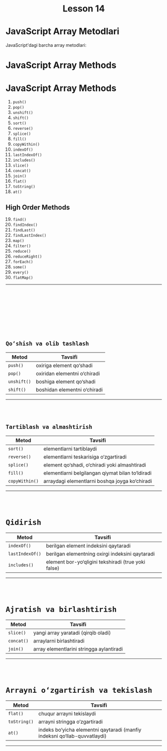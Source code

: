 <h1 style="text-align:center;">Lesson 14</h1>

# JavaScript Array Metodlari

JavaScript'dagi barcha array metodlari:

# JavaScript Array Methods
# JavaScript Array Methods

1. `push()`
2. `pop()`
3. `unshift()`
4. `shift()`
5. `sort()`
6. `reverse()`
7. `splice()`
8. `fill()`
9. `copyWithin()`
10. `indexOf()`
11. `lastIndexOf()`
12. `includes()`
13. `slice()`
14. `concat()`
15. `join()`
16. `flat()`
17. `toString()`
18. `at()`

##  High Order Methods
19. `find()`
20. `findIndex()`
21. `findLast()`
22. `findLastIndex()`
23. `map()`
24. `filter()`
25. `reduce()`
26. `reduceRight()`
27. `forEach()`
28. `some()`
29. `every()`
30. `flatMap()`

<hr>

<br><br><br><br><br><br><br><br>

## `Qo‘shish va olib tashlash`

| Metod       | Tavsifi                      |
| ----------- | ---------------------------- |
| `push()`    | oxiriga element qo‘shadi     |
| `pop()`     | oxiridan elementni o‘chiradi |
| `unshift()` | boshiga element qo‘shadi     |
| `shift()`   | boshidan elementni o‘chiradi |

<hr><br><br>

## `Tartiblash va almashtirish`

| Metod          | Tavsifi                                          |
| -------------- | ------------------------------------------------ |
| `sort()`       | elementlarni tartiblaydi                         |
| `reverse()`    | elementlarni teskarisiga o‘zgartiradi            |
| `splice()`     | element qo‘shadi, o‘chiradi yoki almashtiradi    |
| `fill()`       | elementlarni belgilangan qiymat bilan to‘ldiradi |
| `copyWithin()` | arraydagi elementlarni boshqa joyga ko‘chiradi   |

<hr><br><br>

# `Qidirish`

| Metod             | Tavsifi                                                        |
| ----------------- | -------------------------------------------------------------- |
| `indexOf()`       | berilgan element indeksini qaytaradi                           |
| `lastIndexOf()`   | berilgan elementning oxirgi indeksini qaytaradi                |
| `includes()`      | element bor-yo‘qligini tekshiradi (true yoki false)            |


<hr><br><br>

# `Ajratish va birlashtirish`

| Metod      | Tavsifi                                  |
| ---------- | ---------------------------------------- |
| `slice()`  | yangi array yaratadi (qirqib oladi)      |
| `concat()` | arraylarni birlashtiradi                 |
| `join()`   | array elementlarini stringga aylantiradi |

<hr><br><br>

# `Arrayni o‘zgartirish va tekislash`

| Metod        | Tavsifi                                                                   |
| ------------ | ------------------------------------------------------------------------- |
| `flat()`     | chuqur arrayni tekislaydi                                                 |
| `toString()` | arrayni stringga o‘zgartiradi                                             |
| `at()`       | indeks bo‘yicha elementni qaytaradi (manfiy indeksni qo‘llab-quvvatlaydi) |

<hr><br><br>
<!--
# `Qidirish va o‘zgartirish`

| Metod         | Tavsifi                                                                  |
| ------------- | ------------------------------------------------------------------------ |
| map()         | Har bir elementga berilgan funksiyani qo‘llaydi va yangi array qaytaradi |
| filter()      | Shartni qanoatlantiruvchi elementlardan yangi array yaratadi             |
| reduce()      | Array elementlarini bitta qiymatga qisqartiradi                          |
| reduceRight() | reduce() bilan bir xil, lekin o‘ngdan chapga ishlaydi                    |
| forEach()     | Har bir element uchun funksiyani bajaradi (hech nima qaytarmaydi)        |

<hr><br><br>

# `Tartiblash va ajratish`

| Metod     | Tavsifi                                                          |
| --------- | ---------------------------------------------------------------- |
| some()    | Hech bo‘lmaganda bitta element shartga mos kelsa, true qaytaradi |
| every()   | Barcha elementlar shartga mos kelsa, true qaytaradi              |
| sort()    | Elementlarni tartiblaydi                                         |
| reverse() | Elementlarni teskari tartibda o‘zgartiradi                       |

<hr><br><br>

# `Yangi array yaratish`

| Metod     | Tavsifi                                                         |
| --------- | --------------------------------------------------------------- |
| flatMap() | Har bir elementga funksiyani qo‘llaydi va natijani tekislaydi   |
| map()     | Har bir elementga funksiyani qo‘llaydi va yangi array qaytaradi |

<hr><br><br>

# `Qiymatni tekshirish`

| Metod           | Tavsifi                                                        |
| --------------- | -------------------------------------------------------------- |
| find()          | Shartni qanoatlantiruvchi birinchi elementni qaytaradi         |
| findIndex()     | Shartni qanoatlantiruvchi birinchi element indeksini qaytaradi |
| findLast()      | Shartni qanoatlantiruvchi oxirgi elementni qaytaradi           |
| findLastIndex() | Shartni qanoatlantiruvchi oxirgi element indeksini qaytaradi   | -->

<hr><br><br><br><br><br><br><br><br><br>

# `push()`

> `push()` - metodi arrayning oxiriga yangi element(lar)ni qo‘shadi va arrayning yangi uzunligini qaytaradi.

Sintaksis:

```
array.push(element1, element2, ..., elementN)
```

<br><br><br>

# `pop()`

> `pop()` metodi arrayning oxiridan elementni olib tashlaydi va o‘chirilgan elementni qaytaradi.

Sintaksis:

```
array.pop()
```

- pop() faqat oxiridagi bitta elementni o‘chiradi.
- Agar array bo‘sh bo‘lsa, undefined qaytaradi.
- Asl array o‘zgartiriladi.

<br><br><br>

# `unshift()`

> `unshift()` metodi arrayning boshiga yangi element(lar)ni qo‘shadi va arrayning yangi uzunligini qaytaradi.

Sintaksis:

```
array.unshift(element1, element2, ..., elementN)
```

- unshift() bir nechta element qo‘shishi mumkin.
- Asl array o‘zgartiriladi.
- Qo‘shilganidan so‘ng yangi uzunlikni qaytar

<br><br><br>

# `shift()`

> `shift()` — bu JavaScript'dagi array metodlaridan biri bo‘lib, u arrayning birinchi elementini olib tashlaydi va o‘sha elementni qaytaradi. Shu bilan birga, array uzunligi bitta kamayadi.

Sintaksis:

```
array.shift()
```

Qoidalar:

- shift() arrayni o‘zgartiradi (mutatsiya qiladi).
- Bo‘sh arrayga shift() qo‘llansa, undefined qaytaradi.

<br><br><br>

# `sort()`

> `sort()` — bu JavaScript'dagi array metodlaridan biri bo‘lib, u array elementlarini o‘zgartiradi va elementlarni `alfavit` yoki `Unicode` tartibida saralaydi.

Qoidalar:

- Agar compareFunction berilmasa, sort() elementlarni satr sifatida (Unicode tartibida) saralaydi.
- Agar compareFunction berilsa, u orqali maxsus tartiblash qoidalarini belgilash mumkin

<br>

Oddiy saralash (Unicode bo‘yicha):

```
let fruits = ["banana", "apple", "cherry"];

fruits.sort();
```

Raqamlarni saralash (compareFunction bilan):

```
let numbers = [40, 100, 1, 5, 25, 10];

numbers.sort((a, b) => a - b); // O'sish tartibida saralaydi



numbers.sort((a, b) => b - a); // Kamayish tartibida saralaydi

console.log(numbers); // [100, 40, 25, 10, 5, 1]
```

compareFunction qoidasi:

- (a - b) → O'sish tartibida.
- (b - a) → Kamayish tartibida.

<br><br><br>

# `reverse()`

> `reverse()` — bu JavaScript'dagi array metodlaridan biri bo‘lib, u array elementlarini teskari tartibda joylashtiradi va o‘sha arrayni o‘zgartiradi (mutatsiya qiladi).

Sintaksis:

```
array.reverse()
```

Qoidalar:

- `reverse()` yangi array yaratmaydi, balki mavjud arrayni o‘zgartiradi.
- Arrayni birinchi elementini oxiriga, oxirgisini boshiga o‘tkazadi.

<br><br><br>

# `splice()`

> `splice()` — bu JavaScript'dagi array metodlaridan biri bo‘lib, u arraydan elementlarni o‘chiradi, qo‘shadi yoki almashtiradi.

Sintaksis:

```
array.splice(start, deleteCount, item1, item2, ...)
```

Qoidalar:

- splice() arrayni mutatsiya qiladi (asl array o‘zgartiriladi).
- O‘chirilgan elementlar yangi array sifatida qaytariladi.
- deleteCount = 0 bo‘lsa, hech narsa o‘chirilmaydi, faqat element qo‘shiladi.

- O‘chirish uchun: splice(start, deleteCount)
- Qo‘shish uchun: splice(start, 0, item1, item2, ...)
- Almashtirish uchun: splice(start, deleteCount, item1, item2, ...) ✅

Parametrlar:

- start – Qaysi indeksdan boshlab o‘zgartirishni bildiradi.
- deleteCount (ixtiyoriy) – Nechta element o‘chirilishini bildiradi.
- item1, item2, ... (ixtiyoriy) – O‘chirilgan elementlar o‘rniga qo‘shiladigan yangi elementlar.

<br>

Element o‘chirish

```
let fruits = ["apple", "banana", "cherry", "orange"];

// 1-indeksdan boshlab 2 ta element o‘chirish
fruits.splice(1, 2);

console.log(fruits); // ["apple", "orange"]
```

<br>

Element qo‘shish

```
let fruits = ["apple", "banana", "cherry"];

// 1-indeksga yangi element qo‘shish (o‘chirishsiz)
fruits.splice(1, 0, "orange", "kiwi");

console.log(fruits); // ["apple", "orange", "kiwi", "banana", "cherry"]
```

<br>

Element almashtirish

```
let fruits = ["apple", "banana", "cherry"];

// 1-indeksdagi elementni almashtirish
fruits.splice(1, 1, "orange");

console.log(fruits); // ["apple", "orange", "cherry"]
```

<br><br><br>

# `fill()`

> `fill()` — bu JavaScript'dagi array metodlaridan biri bo‘lib, u arrayning barcha yoki bir qismini bir xil qiymat bilan to‘ldiradi.

Sintaksis:

```
array.fill(value, start, end)
```

Qoidalar:

- fill() arrayni mutatsiya qiladi (asl array o‘zgartiriladi).
- end indeksi kiritilmagan bo‘lsa, array oxirigacha to‘ldiriladi.

- Hammasini to‘ldirish uchun: fill(value)
- Qismni to‘ldirish uchun: fill(value, start, end)

Parametrlar:

- value – To‘ldiriladigan qiymat.
- start (ixtiyoriy) – Qaysi indeksdan boshlab to‘ldirishni bildiradi. (default: 0)
- end (ixtiyoriy) – Qaysi indeksgacha to‘ldirishni bildiradi (oxirgi indeks kirmaydi). (default: array.length)

<br>

1: Barcha elementlarni to‘ldirish

```
let numbers = [1, 2, 3, 4, 5];

numbers.fill(0);

console.log(numbers); // [0, 0, 0, 0, 0]
```

<br>

2: Faqat bir qismini to‘ldirish

```
let numbers = [1, 2, 3, 4, 5];

// 1-indeksdan 3-indeksgacha (3-indeks kirmaydi) 0 bilan to‘ldirish
numbers.fill(0, 1, 3);

console.log(numbers); // [1, 0, 0, 4, 5]
```

<br><br><br>

# `copyWithin()`

> `copyWithin()` — bu JavaScript'dagi array metodlaridan biri bo‘lib, u arrayning bir qismini ko‘chirish va uni arrayning boshqa joyiga o‘rnash uchun ishlatiladi. U yangi array yaratmaydi, balki mavjud arrayni o‘zgartiradi.

Sintaksis:

```
array.copyWithin(target, start, end)
```

Qoidalar:

- `copyWithin()` arrayni mutatsiya qiladi (asl array o‘zgartiriladi).
- Yangi array yaratmaydi.
- Qo‘chiriladigan qism asl arrayda saqlanadi.
- Agar target va start orasida moslik bo‘lmasa, hech qanday o‘zgarish bo‘lmaydi.

- Hammasini ko‘chirish uchun: `copyWithin(target)`
- Qismni ko‘chirish uchun: `copyWithin(target, start, end)`

Parametrlar:

- `target` – Ko‘chirilgan elementlar qayerga joylashtirilishini bildiradi.
- `start` (ixtiyoriy) – Qaysi indeksdan boshlab ko‘chirilishini bildiradi. (default: 0)
- `end` (ixtiyoriy) – Qaysi indeksgacha ko‘chirilishini bildiradi (oxirgi indeks kirmaydi). (default: array.length)

<br>

1: Elementlarni ko‘chirish

```
let numbers = [1, 2, 3, 4, 5];

// 0-indeksga 3 va 4 elementlarini ko‘chirish
numbers.copyWithin(0, 3);

console.log(numbers); // [4, 5, 3, 4, 5]
```

3-indeksdan boshlab 4, 5 elementlari 0-indeksga ko‘chirildi.

<br>

2: Belgilangan qismni ko‘chirish

```
let numbers = [10, 20, 30, 40, 50];

// 1-indeksga 3-4 indeksdagi elementlarni ko‘chirish
numbers.copyWithin(1, 3, 5);

console.log(numbers); // [10, 40, 50, 40, 50]
```

40, 50 elementlari 1-indeksga ko‘chirildi.

<br>

3: Manfiy indekslardan foydalanish

```
let numbers = [1, 2, 3, 4, 5];

// -2 → oxiridan 2-element (4)
// -4 → oxiridan 4-element (2)
numbers.copyWithin(-2, -4, -2);

console.log(numbers); // [1, 2, 3, 2, 3]
```

Manfiy indeks array oxiridan hisoblanadi:

- -2 -> 4-indeks
- -4 -> 1-indeks

<br><br><br>

# `indexOf()`

> `indexOf()` — bu JavaScript'dagi array metodlaridan biri bo‘lib, u array ichidagi berilgan qiymatning birinchi uchragan indeksini qaytaradi. Agar qiymat topilmasa, -1 qaytaradi.

Sintaksis:

```
array.indexOf(searchElement, fromIndex)
```

Qoidalar:

- `indexOf()` faqat birinchi uchragan indeksni qaytaradi.
- Qiymat topilmasa, `-1` qaytaradi.
  Qidirish qat'iy tenglik `===` orqali amalga oshadi.

- Qiymatni topish uchun: `indexOf(searchElement)`
- Ma'lum indeksdan boshlab qidirish uchun: indexOf(searchElement, fromIndex)

Parametrlar:

- searchElement – Qidirilayotgan element.
- fromIndex (ixtiyoriy) – Qidirishni qaysi indeksdan boshlash kerakligini bildiradi. (default: 0)

<br>

1: Qiymatning indeksini topish

```
let fruits = ["apple", "banana", "cherry", "banana"];

let index = fruits.indexOf("banana");

console.log(index); // 1
```

"banana" elementining birinchi uchragan indeksi 1.

<br>

2: Qiymat mavjud emasligi

```
let fruits = ["apple", "banana", "cherry"];

let index = fruits.indexOf("orange");

console.log(index); // -1
```

"orange" array ichida mavjud emas.

<br>

3: fromIndex bilan qidirish

```
let fruits = ["apple", "banana", "cherry", "banana"];

let index = fruits.indexOf("banana", 2);

console.log(index); // 3
```

fromIndex = 2 bo‘lgani uchun qidirish 2-indeksdan boshlangan va ikkinchi "banana" 3-indeksda ekanligi topilgan.

<br><br><br>

# `lastIndexOf`

Qoidalar:

- lastIndexOf() array ichidagi berilgan qiymatning oxirgi uchragan indeksini qaytaradi.
- Qiymat topilmasa, -1 qaytaradi.
- Qidirish qat'iy tenglik (===) orqali amalga oshadi.
- Qidirish oxiridan boshlab amalga oshadi.

Sintaksis:

```
array.lastIndexOf(searchElement, fromIndex)
```

Parametrlar:

- searchElement – Qidirilayotgan element.
- fromIndex (ixtiyoriy) – Qidirishni qaysi indeksdan boshlab orqaga qarab qidirish kerakligini bildiradi. (default: array.length - 1)

1: Qiymatning oxirgi uchragan indeksini topish

```
let fruits = ["apple", "banana", "cherry", "banana"];

let index = fruits.lastIndexOf("banana");

console.log(index); // 3
```

"banana" elementining oxirgi uchragan indeksi 3.

<br>

2: Qiymat mavjud emasligi

```
let fruits = ["apple", "banana", "cherry"];

let index = fruits.lastIndexOf("orange");

console.log(index); // -1
```

"orange" array ichida mavjud emas.

<br>

3: fromIndex bilan qidirish

```
let fruits = ["apple", "banana", "cherry", "banana"];

let index = fruits.lastIndexOf("banana", 2);

console.log(index); // 1
```

fromIndex = 2 bo‘lgani uchun qidirish 2-indeksdan orqaga qarab boshlangan va birinchi "banana" 1-indeksda ekanligi topilgan.

<br><br><br>

# `includes()`

Qoidalar:

- includes() array ichida berilgan qiymat bor yoki yo‘qligini tekshiradi.
- Qiymat topilsa true, topilmasa false qaytaradi.
- Qidirish qat'iy tenglik (===) orqali amalga oshadi.
- NaN qiymatini to‘g‘ri aniqlay oladi (indexOf() esa aniqlay olmaydi).
- Qidirish boshidan boshlab amalga oshadi.

Sintaksis:

```
array.includes(searchElement, fromIndex)
```

Parametrlar:

- searchElement – Qidirilayotgan element.
- fromIndex (ixtiyoriy) – Qidirishni qaysi indeksdan boshlash kerakligini bildiradi. (default: 0)

1: Qiymat mavjudligini tekshirish

```
let fruits = ["apple", "banana", "cherry"];

console.log(fruits.includes("banana")); // true
console.log(fruits.includes("orange")); // false
```

"banana" array ichida bor, "orange" esa yo‘q.

<br>

2: fromIndex bilan qidirish

```
let fruits = ["apple", "banana", "cherry", "banana"];

console.log(fruits.includes("banana", 2)); // true
console.log(fruits.includes("apple", 2));  // false
```

fromIndex = 2 bo‘lgani uchun qidirish 2-indeksdan boshlangan.
"banana" 3-indeksda topilgan, "apple" esa 2-indeksdan keyin yo‘q.

<br>

3: NaN bilan ishlash

```
let numbers = [1, 2, NaN, 4, 5];

console.log(numbers.includes(NaN)); // true
console.log(numbers.indexOf(NaN));  // -1
```

includes() NaN ni to‘g‘ri topadi, indexOf() esa topa olmaydi.

<br><br><br>

# `find()`

Qoidalar:

- `find()` array ichidagi birinchi uchragan elementni qaytaradi.
- Berilgan shartni bajaradigan birinchi element topilgach, qidirish to‘xtaydi.
- Agar shartga mos element topilmasa, `undefined` qaytaradi.
- Qidirish boshidan boshlab amalga oshadi.
- `CallBack` funksiyada `true` qaytsa, element topilgan hisoblanadi.

<br>

Sintaksis:

```
array.find(callback(element, index, array))
```

Parametrlar:

- callback – Har bir elementni tekshirish uchun ishlatiladigan funksiya.
- element – Hozir tekshirilayotgan element.
- index (ixtiyoriy) – Hozir tekshirilayotgan elementning indeksi.
- array (ixtiyoriy) – Asosiy array.

<br>

1: Toq sonni topish

```
let numbers = [2, 4, 7, 8, 10];

let result = numbers.find(num => num % 2 !== 0);

console.log(result); // 7
```

7 birinchi toq son bo‘lgani uchun qaytarildi.

<br>

2: Ma'lum shartga mos element topilmasa

```
let numbers = [2, 4, 6, 8];

let result = numbers.find(num => num > 10);

console.log(result); // undefined
```

10 dan katta element yo‘qligi uchun undefined qaytdi.

<br>

3: Callback funksiyada indeksdan foydalanish

```
let users = [
  { id: 1, name: "John" },
  { id: 2, name: "Jane" },
  { id: 3, name: "Mike" }
];

let user = users.find((user, index) => user.id === 2);

console.log(user); // { id: 2, name: 'Jane' }
```

id = 2 bo‘lgan element topildi.

<br>

Farqlari:

| Metod      | Qaytaradigan natija  | Qidirish tartibi | Qiymat topilmasa |
| ---------- | -------------------- | ---------------- | ---------------- |
| find()     | Elementni qaytaradi  | Boshidan         | undefined        |
| indexOf()  | Indeksni qaytaradi   | Boshidan         | -1               |
| includes() | true/false qaytaradi | v Boshidan       | false            |

- Shartga mos elementni topish uchun: find()
- Elementni emas, indeksni topish uchun: indexOf()
- Element bor yoki yo‘qligini tekshirish uchun: includes()

<br><br><br>

# `findIndex()`

> `findIndex()` array ichidagi birinchi mos keladigan elementning indeksini qaytaradi. Agar mos keladigan element topilmasa, -1 qaytaradi.

Sintaksis:

```
array.findIndex(callback(element, index, array))
```

Qachon ishlatish kerak ?

- Elementni topish kerak bo‘lsa - `find()`
- Elementning indeksini topish kerak bo‘lsa - `findIndex()`

<br>

Parametrlari:

| Parametr            | Tavsifi                                  |
| ------------------- | ---------------------------------------- |
| `callback`          | Har bir elementni tekshiradigan funksiya |
| `element`           | Joriy element                            |
| `index` (ixtiyoriy) | Joriy element indeksi                    |
| `array` (ixtiyoriy) | Asosiy array                             |

<br>

Qaytaradi:

- Mos keladigan element indeksini qaytaradi.
- Agar hech narsa topilmasa → -1 qaytaradi.

<br><br>

Son topish

```
const numbers = [10, 20, 30, 40, 50];

const index = numbers.findIndex(num => num === 30);
```

30 elementi array ichida bor, u 2-indeksda joylashgan.

<br>

Shart bilan qidirish

```
const users = [
  { id: 1, name: 'Ali' },
  { id: 2, name: 'Vali' },
  { id: 3, name: 'Salim' }
];

const index = users.findIndex(user => user.name === 'Vali');
```

Vali obyekt sifatida array ichida bor, u 1-indeksda joylashgan.

<br>

Element topilmasa

```
const fruits = ['olma', 'banan', 'anor'];

const index = fruits.findIndex(fruit => fruit === 'uzum');
```

uzum array ichida yo‘q - -1 qaytaradi.

<br>

Murakkab shart bilan qidirish

```
const numbers = [7, 5, 9, 10, 13, 15];

const index = numbers.findIndex(num => num % 2 === 0);
```

Birinchi mos kelgan juft son – 10, u 3-indeksda joylashgan.

 <br>

Asosiy farqlar:

| Metod         | Tavsifi                                  | Topilmasa qaytaradi |
| ------------- | ---------------------------------------- | ------------------- |
| `find()`      | Birinchi mos elementni qaytaradi         | undefined           |
| `findIndex()` | Birinchi mos element indeksini qaytaradi | -1                  |

<br><br><br>

# `findLast()`

> `findLast()` array ichidagi oxirgi mos keladigan elementni qaytaradi. Agar mos keladigan element topilmasa, `undefined` qaytaradi.

<br>

Sintaksis:

```
array.findLast(callback(element, index, array))
```

Parametrlari:

| Parametr          | Tavsifi                                  |
| ----------------- | ---------------------------------------- |
| callback          | Har bir elementni tekshiradigan funksiya |
| element           | Joriy element                            |
| index (ixtiyoriy) | Joriy element indeksi                    |
| array (ixtiyoriy) | Asosiy array                             |

<br>

Qaytaradi:

- Oxirgi mos kelgan elementni qaytaradi.
- Agar hech narsa topilmasa - `undefined` qaytaradi.

<br>

Qachon ishlatish kerak?

- Oxirgi mos kelgan element kerak bo‘lsa - `findLast()`

<br><br><br>

# `findLastIndex()`

> `findLastIndex()` array ichidagi oxirgi mos keladigan elementning indeksini qaytaradi. Agar mos keladigan element topilmasa, `-1` qaytaradi.

<br>

Parametrlari:

| Parametr          | Tavsifi                                  |
| ----------------- | ---------------------------------------- |
| callback          | Har bir elementni tekshiradigan funksiya |
| element           | Joriy element                            |
| index (ixtiyoriy) | Joriy element indeksi                    |
| array (ixtiyoriy) | Asosiy array                             |

<br>

Qaytaradi:

- Oxirgi mos keladigan element indeksini qaytaradi.
- Agar hech narsa topilmasa → -1 qaytaradi.

<br><br>

Asosiy farqlar:

| Metod           | Tavsifi                                  | Topilmasa qaytaradi |
| --------------- | ---------------------------------------- | ------------------- |
| find()          | Birinchi mos elementni qaytaradi         | undefined           |
| findLast()      | Oxirgi mos elementni qaytaradi           | undefined           |
| findIndex()     | Birinchi mos element indeksini qaytaradi | -1                  |
| findLastIndex() | Oxirgi mos element indeksini qaytaradi   | -1                  |

<br>

Qachon ishlatish kerak?

- Birinchi mos kelgan element kerak bo‘lsa - `find()`
- Oxirgi mos kelgan element kerak bo‘lsa - `findLast()`
- Elementning birinchi indeksi kerak bo‘lsa - `findIndex()`
- Elementning oxirgi indeksi kerak bo‘lsa - `findLastIndex()`

<br><br><br>

# `slice()`

`slice()` – array metodlaridan biri bo‘lib, array ichidan qism (subarray) olish uchun ishlatiladi.
Bu metod asosiy arrayni o‘zgartirmaydi, faqat yangi array qaytaradi.

<br>

Sintaksis:

```
array.slice(start, end)
```

Parametrlari:

| Parametr | Tavsifi                                               |
| -------- | ----------------------------------------------------- |
| start    | Qaysi indeksdan boshlab qirqishni belgilaydi          |
| end      | Qaysi indeksgacha qirqishni belgilaydi (end kirmaydi) |

<br>

Qaytaradi:

- Yangi array qaytaradi (asosiy array o‘zgarmaydi).

<br>

1. Oddiy ishlatish

```
const arr = [10, 20, 30, 40, 50];

// 1-indeksdan boshlab 3-indeksgacha qirqadi (3 kirmaydi)
const sliced = arr.slice(1, 3);
```

20 va 30 qaytdi, lekin asosiy array o‘zgarmadi.

<br>

2. Faqat start ko‘rsatish

```
const arr = [10, 20, 30, 40, 50];

// 2-indeksdan boshlab oxirigacha oladi
const sliced = arr.slice(2);
```

30 dan boshlab oxirigacha qaytardi.

<br>

3. Manfiy indeks bilan ishlatish

```
const arr = [10, 20, 30, 40, 50];

// Manfiy indeks – oxirdan boshlab hisoblaydi
const sliced = arr.slice(-3, -1);
```

-3 - 30 dan boshlab -1 - 50 gacha oldi, lekin 50 kirmadi.

<br>

4. Hammasini olish

```
const arr = [10, 20, 30, 40, 50];

// Barcha elementlarni olish
const sliced = arr.slice();
```

Yangi array yaratdi (asosiy array o‘zgarmadi).

<br>

`slice()` bilan `splice()` farqi

| Metod    | Vazifasi                                      | Asosiy arrayga ta’sir qiladimi? |
| -------- | --------------------------------------------- | ------------------------------- |
| slice()  | Qirqib yangi array qaytaradi                  | Yo‘q (asosiy array o‘zgarmaydi) |
| splice() | Element qo‘shadi, o‘chiradi yoki almashtiradi | Ha (asosiy array o‘zgaradi)     |

<br>

## Qachon `slice()` ishlatish kerak:

- Arrayni o‘zgartirmasdan qirqib olish kerak bo‘lsa.
- Arrayning ma’lum qismini olish kerak bo‘lsa.
- Yangi array yaratish kerak bo‘lsa.
- Arrayni nusxalash kerak bo‘lsa.

## Qachon `splice()` ishlatish kerak:

- Arrayni o‘zgartirish kerak bo‘lsa.
- Element qo‘shish, o‘chirish yoki almashtirish kerak bo‘lsa.
- Arrayning o‘rtasiga yoki boshiga element qo‘shish yoki olib tashlash kerak bo‘lsa.

<br><br><br>

# `concat()`

> `concat()` – array metodlaridan biri bo‘lib, arraylarni birlashtirish uchun ishlatiladi.
> Bu metod asosiy arrayni o‘zgartirmaydi, faqat yangi array yaratadi.

<br>

Sintaksis:

```
array1.concat(array2, array3, ...)
```

<br>

Qachon ishlatiladi.?

- Ikki yoki undan ortiq arrayni birlashtirish kerak bo‘lsa.
- Arrayga yangi element(lar) qo‘shish kerak bo‘lsa (asosiy array o‘zgarmagan holda).
- Bir nechta array yoki oddiy qiymatlarni bitta arrayga birlashtirish kerak bo‘lsa.

<br>

```
const arr1 = [1, 2, 3];
const arr2 = [4, 5, 6];

const result = arr1.concat(arr2);
```

<br><br><br>

# `join()`

> `join()` – array elementlarini stringga aylantirish uchun ishlatiladi.
> Bu metod asosiy arrayni o‘zgartirmaydi, faqat string qaytaradi.

<br>

```
const arr = ['Apple', 'Banana', 'Cherry'];

const result = arr.join(' - ');
```

<br><br><br>

# `flat()`

> `flat()` – array metodlaridan biri bo‘lib, chuqur arrayni tekislash uchun ishlatiladi.
> Bu metod asosiy arrayni o‘zgartirmaydi, faqat yangi array qaytaradi.

<br>

Sintaksis:

```
array.flat(depth)
```

<br>

Qachon ishlatiladi?

- Ichma-ich arraylarni bitta tekis arrayga aylantirish kerak bo‘lsa.
- Chuqurlikni boshqarish kerak bo‘lsa.

<br>

```
const arr = [1, 2, [3, 4, [5, 6]]];

const result = arr.flat();
```

<br><br><br>

# `toString()`

> `toString()` – array elementlarini stringga aylantirish uchun ishlatiladi.
> Bu metod asosiy arrayni o‘zgartirmaydi, faqat string qaytaradi

<br>

Sintaksis:

```
array.toString()
```

Qaytaradi:

- String qaytaradi (elementlar `,` bilan ajratiladi).

<br>

Qachon ishlatiladi?

- Array elementlarini string ko‘rinishiga keltirish kerak bo‘lsa.
- Arrayni o‘qiladigan formatga o‘zgartirish kerak bo‘lsa.

<br>

```
const arr = [1, 2, 3, 4, 5];

const result = arr.toString();
```

<br><br><br>

# `at()`

> `at()` – array metodlaridan biri bo‘lib, indeks bo‘yicha elementni qaytaradi.
> Musbat va manfiy indeks bilan ishlaydi (manfiy indeks arrayni oxiridan boshlab hisoblaydi).
> Bu metod asosiy arrayni o‘zgartirmaydi, faqat elementni qaytaradi.

<br>

Qachon ishlatiladi?

- Oxiridan hisoblash kerak bo‘lsa.
- [] bilan olish noqulay bo‘lsa.
- Kattaroq yoki kichikroq indeks bilan tekshirish kerak bo‘lsa.

<br>

```
const arr = [10, 20, 30, 40, 50];

let res = arr.at(2);
```
